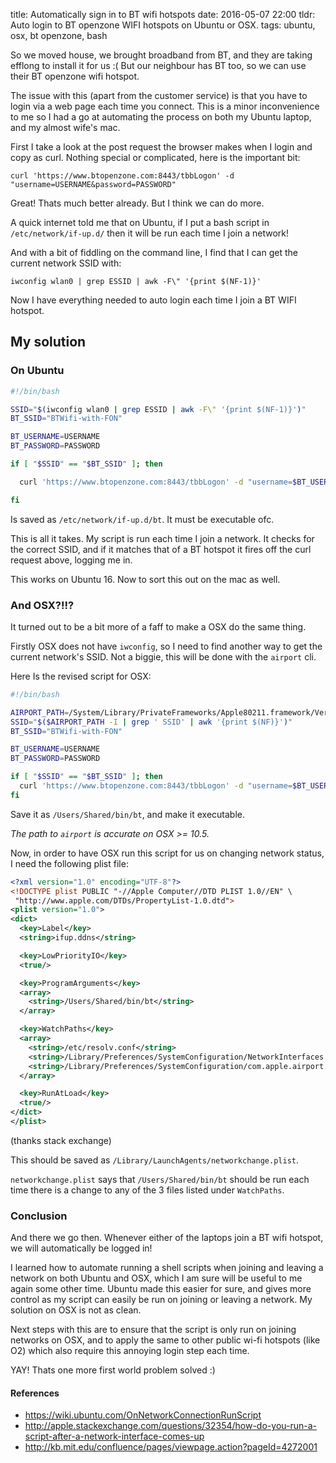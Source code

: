 title: Automatically sign in to BT wifi hotspots
date: 2016-05-07 22:00
tldr: Auto login to BT openzone WIFI hotspots on Ubuntu or OSX.
tags: ubuntu, osx, bt openzone, bash

So we moved house, we brought broadband from BT, and they are taking efflong to
install it for us :( But our neighbour has BT too, so we can use their BT
openzone wifi hotspot.

The issue with this (apart from the customer service) is that you have to login
via a web page each time you connect. This is a minor inconvenience to me so I
had a go at automating the process on both my Ubuntu laptop, and my almost
wife's mac.

First I take a look at the post request the browser makes when I login and
copy as curl. Nothing special or complicated, here is the important bit:

`curl 'https://www.btopenzone.com:8443/tbbLogon' -d "username=USERNAME&password=PASSWORD"`

Great! Thats much better already. But I think we can do more.

A quick internet told me that on Ubuntu, if I put a bash script in
`/etc/network/if-up.d/` then it will be run each time I join a network!

And with a bit of fiddling on the command line, I find that I can get the
current network SSID with:

`iwconfig wlan0 | grep ESSID | awk -F\" '{print $(NF-1)}'`

Now I have everything needed to auto login each time I join a BT WIFI hotspot.

## My solution

### On Ubuntu

```bash
#!/bin/bash

SSID="$(iwconfig wlan0 | grep ESSID | awk -F\" '{print $(NF-1)}')"
BT_SSID="BTWifi-with-FON"

BT_USERNAME=USERNAME
BT_PASSWORD=PASSWORD

if [ "$SSID" == "$BT_SSID" ]; then

  curl 'https://www.btopenzone.com:8443/tbbLogon' -d "username=$BT_USERNAME&password=$BT_PASSWORD"

fi

```

Is saved as `/etc/network/if-up.d/bt`. It must be executable ofc.

This is all it takes. My script is run each time I join a network. It checks
for the correct SSID, and if it matches that of a BT hotspot it fires off the
curl request above, logging me in.

This works on Ubuntu 16. Now to sort this out on the mac as well.

### And OSX?!!?

It turned out to be a bit more of a faff to make a OSX do the same thing.

Firstly OSX does not have `iwconfig`, so I need to find another way to get the
current network's SSID. Not a biggie, this will be done with the `airport` cli.

Here Is the revised script for OSX:

```bash
#!/bin/bash

AIRPORT_PATH=/System/Library/PrivateFrameworks/Apple80211.framework/Versions/Current/Resources/airport
SSID="$($AIRPORT_PATH -I | grep ' SSID' | awk '{print $(NF)}')"
BT_SSID="BTWifi-with-FON"

BT_USERNAME=USERNAME
BT_PASSWORD=PASSWORD

if [ "$SSID" == "$BT_SSID" ]; then
  curl 'https://www.btopenzone.com:8443/tbbLogon' -d "username=$BT_USERNAME&password=$BT_PASSWORD"
fi

```

Save it as `/Users/Shared/bin/bt`, and make it executable.

*The path to `airport` is accurate on OSX >= 10.5.*

Now, in order to have OSX run this script for us on changing network status, I
need the following plist file:

```xml
<?xml version="1.0" encoding="UTF-8"?>
<!DOCTYPE plist PUBLIC "-//Apple Computer//DTD PLIST 1.0//EN" \
 "http://www.apple.com/DTDs/PropertyList-1.0.dtd">
<plist version="1.0">
<dict>
  <key>Label</key>
  <string>ifup.ddns</string>

  <key>LowPriorityIO</key>
  <true/>

  <key>ProgramArguments</key>
  <array>
    <string>/Users/Shared/bin/bt</string>
  </array>

  <key>WatchPaths</key>
  <array>
    <string>/etc/resolv.conf</string>
    <string>/Library/Preferences/SystemConfiguration/NetworkInterfaces.plist</string>
    <string>/Library/Preferences/SystemConfiguration/com.apple.airport.preferences.plist</string>
  </array>

  <key>RunAtLoad</key>
  <true/>
</dict>
</plist>
```

(thanks stack exchange)

This should be saved as `/Library/LaunchAgents/networkchange.plist`.

`networkchange.plist` says that `/Users/Shared/bin/bt` should be run each time
there is a change to any of the 3 files listed under `WatchPaths`.

### Conclusion

And there we go then. Whenever either of the laptops join a BT wifi hotspot,
we will automatically be logged in!

I learned how to automate running a shell scripts when joining and leaving a
network on both Ubuntu and OSX, which I am sure will be useful to me again some
other time. Ubuntu made this easier for sure, and gives more control as my
script can easily be run on joining or leaving a network. My solution on OSX is
not as clean.

Next steps with this are to ensure that the script is only run on joining
networks on OSX, and to apply the same to other public wi-fi hotspots (like O2)
which also require this annoying login step each time.

YAY! Thats one more first world problem solved :)

#### References

* https://wiki.ubuntu.com/OnNetworkConnectionRunScript
* http://apple.stackexchange.com/questions/32354/how-do-you-run-a-script-after-a-network-interface-comes-up
* http://kb.mit.edu/confluence/pages/viewpage.action?pageId=4272001

